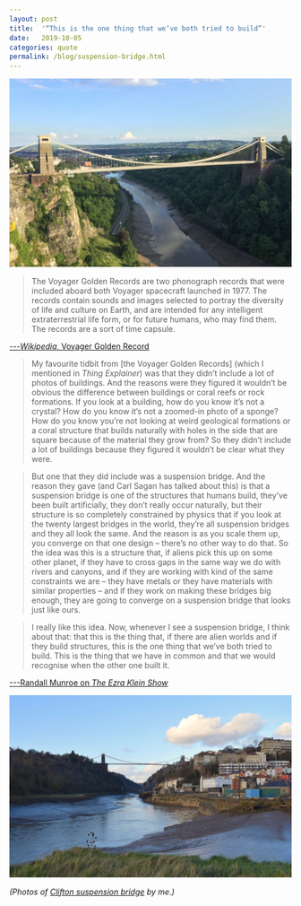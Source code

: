 ```yaml
---
layout: post
title:  '“This is the one thing that we’ve both tried to build”'
date:   2019-10-05
categories: quote
permalink: /blog/suspension-bridge.html
---
```


![](../assets/img/bridge-1.jpg)

> The Voyager Golden Records are two phonograph records that were included aboard both Voyager spacecraft launched in 1977. The records contain sounds and images selected to portray the diversity of life and culture on Earth, and are intended for any intelligent extraterrestrial life form, or for future humans, who may find them. The records are a sort of time capsule.

[---*Wikipedia*, Voyager Golden Record](https://en.wikipedia.org/wiki/Voyager_Golden_Record)

> My favourite tidbit from [the Voyager Golden Records] (which I mentioned in _Thing Explainer_) was that they didn’t include a lot of photos of buildings. And the reasons were they figured it wouldn’t be obvious the difference between buildings or coral reefs or rock formations. If you look at a building, how do you know it’s not a crystal? How do you know it’s not a zoomed-in photo of a sponge? How do you know you’re not looking at weird geological formations or a coral structure that builds naturally with holes in the side that are square because of the material they grow from? So they didn’t include a lot of buildings because they figured it wouldn’t be clear what they were.

> But one that they did include was a suspension bridge. And the reason they gave (and Carl Sagan has talked about this) is that a suspension bridge is one of the structures that humans build, they’ve been built artificially, they don’t really occur naturally, but their structure is so completely constrained by physics that if you look at the twenty largest bridges in the world, they’re all suspension bridges and they all look the same. And the reason is as you scale them up, you converge on that one design – there’s no other way to do that. So the idea was this is a structure that, if aliens pick this up on some other planet, if they have to cross gaps in the same way we do with rivers and canyons, and if they are working with kind of the same constraints we are – they have metals or they have materials with similar properties – and if they work on making these bridges big enough, they are going to converge on a suspension bridge that looks just like ours.

> I really like this idea. Now, whenever I see a suspension bridge, I think about that: that this is the thing that, if there are alien worlds and if they build structures, this is the one thing that we’ve both tried to build. This is the thing that we have in common and that we would recognise when the other one built it.

[---Randall Munroe on *The Ezra Klein Show*](https://www.stitcher.com/podcast/vox/the-ezra-klein-show/e/63923402)

![](../assets/img/bridge-2.jpg)

*(Photos of [Clifton suspension bridge](https://en.wikipedia.org/wiki/Clifton_Suspension_Bridge) by me.)*
